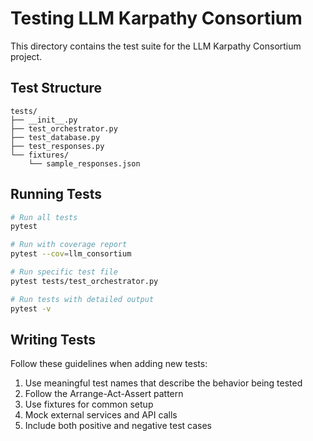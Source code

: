 # Testing LLM Karpathy Consortium

This directory contains the test suite for the LLM Karpathy Consortium project.

## Test Structure

```
tests/
├── __init__.py
├── test_orchestrator.py
├── test_database.py
├── test_responses.py
└── fixtures/
    └── sample_responses.json
```

## Running Tests

```bash
# Run all tests
pytest

# Run with coverage report
pytest --cov=llm_consortium

# Run specific test file
pytest tests/test_orchestrator.py

# Run tests with detailed output
pytest -v
```

## Writing Tests

Follow these guidelines when adding new tests:

1. Use meaningful test names that describe the behavior being tested
2. Follow the Arrange-Act-Assert pattern
3. Use fixtures for common setup
4. Mock external services and API calls
5. Include both positive and negative test cases
